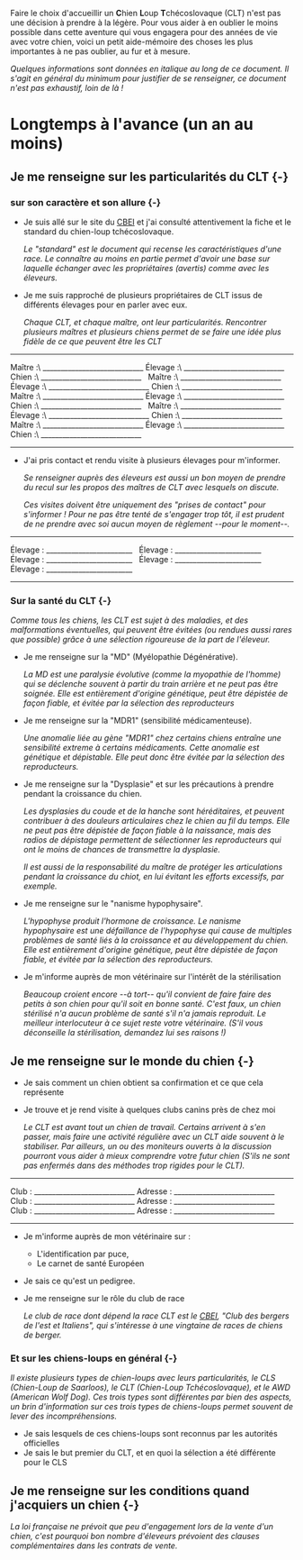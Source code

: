 Faire le choix d'accueillir un **C**hien **L**oup **T**chécoslovaque (CLT) n'est pas une décision à prendre à la légère. Pour vous aider à en oublier le moins possible dans cette aventure qui vous engagera pour des années de vie avec votre chien, voici un petit aide-mémoire des choses les plus importantes à ne pas oublier, au fur et à mesure.

*Quelques informations sont données en italique au long de ce document. Il s'agit en général du minimum pour justifier de se renseigner, ce document n'est pas exhaustif, loin de là !*


# Longtemps à l'avance (un an au moins)

## Je me renseigne sur les particularités du CLT {-}

### sur son caractère et son allure {-}
-   Je suis allé sur le site du [CBEI](http://www.cbei.fr) et j'ai consulté attentivement la fiche et le standard du chien-loup tchécoslovaque.

    *Le "standard" est le document qui recense les caractéristiques d'une race. Le connaître au moins en partie permet d'avoir une base sur laquelle échanger avec les propriétaires (avertis) comme avec les éleveurs.*

-   Je me suis rapproché de plusieurs propriétaires de CLT issus de différents élevages pour en parler avec eux.

    *Chaque CLT, et chaque maître, ont leur particularités. Rencontrer plusieurs maîtres et plusieurs chiens permet de se faire une idée plus fidèle de ce que peuvent être les CLT*

---------- ------------------------------
Maître :\   ____________________________
Élevage :\  ____________________________
Chien :\    ____________________________
                     
Maître :\   ____________________________
Élevage :\  ____________________________
Chien :\    ____________________________
                     
Maître :\   ____________________________
Élevage :\  ____________________________
Chien :\    ____________________________
                     
Maître :\   ____________________________
Élevage :\  ____________________________
Chien :\    ____________________________
                     
Maître :\   ____________________________
Élevage :\  ____________________________
Chien :\    ____________________________
---------- ------------------------------

-   J'ai pris contact et rendu visite à plusieurs élevages pour m'informer.

    *Se renseigner auprès des éleveurs est aussi un bon moyen de prendre du recul sur les propos des maîtres de CLT avec lesquels on discute.*

    *Ces visites doivent être uniquement des "prises de contact" pour s'informer ! Pour ne pas être tenté de s'engager trop tôt, il est prudent de ne prendre avec soi aucun moyen de règlement --pour le moment--.*


---------- ------------------------------
Élevage :   ________________________
                 
Élevage :   ________________________
                 
Élevage :   ________________________
                 
Élevage :   ________________________
                 
Élevage :   ________________________
                 
---------- ------------------------------

### Sur la santé du CLT {-}
*Comme tous les chiens, les CLT est sujet à des maladies, et des malformations éventuelles, qui peuvent être évitées (ou rendues aussi rares que possible) grâce à une sélection rigoureuse de la part de l'éleveur.*

-   Je me renseigne sur la "MD" (Myélopathie Dégénérative).

    *La MD est une paralysie évolutive (comme la myopathie de l'homme) qui se déclenche souvent à partir du train arrière et ne peut pas être soignée. Elle est entièrement d'origine génétique, peut être dépistée de façon fiable, et évitée par la sélection des reproducteurs*

-   Je me renseigne sur la "MDR1" (sensibilité médicamenteuse).

    *Une anomalie liée au gène "MDR1" chez certains chiens entraîne une sensibilité extreme à certains médicaments. Cette anomalie est génétique et dépistable. Elle peut donc être évitée par la sélection des reproducteurs.*

*   Je me renseigne sur la "Dysplasie" et sur les précautions à prendre pendant la croissance du chien.

    *Les dysplasies du coude et de la hanche sont héréditaires, et peuvent contribuer à des douleurs articulaires chez le chien au fil du temps. Elle ne peut pas être dépistée de façon fiable à la naissance, mais des radios de dépistage permettent de sélectionner les reproducteurs qui ont le moins de chances de transmettre la dysplasie.*

    *Il est aussi de la responsabilité du maître de protéger les articulations pendant la croissance du chiot, en lui évitant les efforts excessifs, par exemple.*

-   Je me renseigne sur le "nanisme hypophysaire".

    *L'hypophyse produit l'hormone de croissance. Le nanisme hypophysaire est une défaillance de l'hypophyse qui cause de multiples problèmes de santé liés à la croissance et au développement du chien. Elle est entièrement d'origine génétique, peut être dépistée de façon fiable, et évitée par la sélection des reproducteurs.*

-   Je m'informe auprès de mon vétérinaire sur l'intérêt de la stérilisation

    *Beaucoup croient encore --à tort-- qu'il convient de faire faire des petits à son chien pour qu'il soit en bonne santé. C'est faux, un chien stérilisé n'a aucun problème de santé s'il n'a jamais reproduit. Le meilleur interlocuteur à ce sujet reste votre vétérinaire. (S'il vous déconseille la stérilisation, demandez lui ses raisons !)*

## Je me renseigne sur le monde du chien {-}

-   Je sais comment un chien obtient sa confirmation et ce que cela représente
-   Je trouve et je rend visite à quelques clubs canins près de chez moi

    *Le CLT est avant tout un chien de travail. Certains arrivent à s'en passer, mais faire une activité régulière avec un CLT aide souvent à le stabiliser. Par ailleurs, un ou des moniteurs ouverts à la discussion pourront vous aider à mieux comprendre votre futur chien (S'ils ne sont pas enfermés dans des méthodes trop rigides pour le CLT).*

---------- ------------------------------
Club :      ____________________________
Adresse :   ____________________________
 
Club :      ____________________________
Adresse :   ____________________________
 
Club :      ____________________________
Adresse :   ____________________________
---------- ------------------------------

-   Je m'informe auprès de mon vétérinaire sur :
    -   L'identification par puce,
    -   Le carnet de santé Européen

-   Je sais ce qu'est un pedigree.

-   Je me renseigne sur le rôle du club de race

    *Le club de race dont dépend la race CLT est le [CBEI](http://www.cbei.fr), "Club des bergers de l'est et Italiens", qui s'intéresse à une vingtaine de races de chiens de berger.*

### Et sur les chiens-loups en général {-}
*Il existe plusieurs types de chien-loups avec leurs particularités, le CLS (Chien-Loup de Saarloos), le CLT (Chien-Loup Tchécoslovaque), et le AWD (American Wolf Dog). Ces trois types sont différentes par bien des aspects, un brin d'information sur ces trois types de chiens-loups permet souvent de lever des incompréhensions.*

-   Je sais lesquels de ces chiens-loups sont reconnus par les autorités officielles
-   Je sais le but premier du CLT, et en quoi la sélection a été différente pour le CLS


## Je me renseigne sur les conditions quand j'acquiers un chien {-}

*La loi française ne prévoit que peu d'engagement lors de la vente d'un chien, c'est pourquoi bon nombre d'éleveurs prévoient des clauses complémentaires dans les contrats de vente.*
